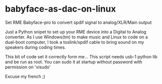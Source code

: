 # babyface-as-dac-on-linux
Set RME Babyface-pro to convert spdif signal to analog/XLR/Main output

Just a Python snipet to set up your RME device into a Digital to Analog converter.
As I use Windows(tm) to make music and Linux to code on a dual-boot computer,
I took a toslink/spdif cable to bring sound on my speakers during coding times.

This bit of code set it correctly form me...
This script needs usb-1 python lib and be run as root.
You can sudo it at startup without password with permission on 'visudo'

Excuse my french ;)

